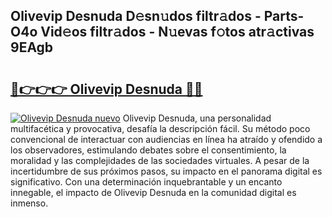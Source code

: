 ## Olivevip Desnuda D𝚎sn𝚞dos filtr𝚊dos - Parts-O4o Vid𝚎os filtr𝚊dos - N𝚞evas f𝚘tos atr𝚊ctivas 9EAgb

# <h2><a href="http://mb9plf.tromn.icu/?c=Olivevip+Desnuda">🔗👉👉👉 Olivevip Desnuda 🔗🔗</a></h2>

[![Olivevip Desnuda nuevo](https://i.imgur.com/pEAQMta.gif)](http://mb9plf.tromn.icu/?c=Olivevip+Desnuda)
Olivevip Desnuda, una personalidad multifacética y provocativa, desafía la descripción fácil. Su método poco convencional de interactuar con audiencias en línea ha atraído y ofendido a los observadores, estimulando debates sobre el consentimiento, la moralidad y las complejidades de las sociedades virtuales. A pesar de la incertidumbre de sus próximos pasos, su impacto en el panorama digital es significativo. Con una determinación inquebrantable y un encanto innegable, el impacto de Olivevip Desnuda en la comunidad digital es inmenso.
